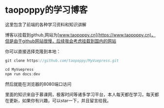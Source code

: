 # taopoppy的学习博客

这里包含了前端的各种学习资料和知识讲解

博客以挂载到github,网站为[www.taopoppy.cn](https://www.taopoppy.cn)，但是由于github网站很慢，后续我会考虑挂载到国内的网站

你可以直接选择克隆到本地：
```javascript
git clone https://github.com/taopoppy/MyVuepress.git

cd MyVuepress
npm run docs:dev
```
然后就能在浏览器的8080端口访问

里面的知识来自于慕课网，极客时间等诸多学习平台，本人每天都在学习，每天都在更新，如果你有兴趣，可以star一下，并且留言给我。


